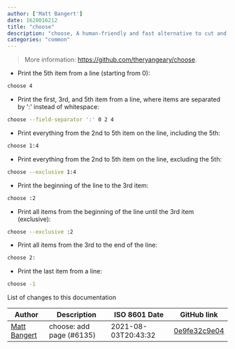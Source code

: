 ```yaml
---
author: ['Matt Bangert']
date: 1628016212
title: "choose"
description: "choose, A human-friendly and fast alternative to cut and (sometimes) awk."
categories: "common"
---
```

> More information: <https://github.com/theryangeary/choose>.

- Print the 5th item from a line (starting from 0):

```bash
choose 4
```

- Print the first, 3rd, and 5th item from a line, where items are separated by ':' instead of whitespace:

```bash
choose --field-separator ':' 0 2 4
```

- Print everything from the 2nd to 5th item on the line, including the 5th:

```bash
choose 1:4
```

- Print everything from the 2nd to 5th item on the line, excluding the 5th:

```bash
choose --exclusive 1:4
```

- Print the beginning of the line to the 3rd item:

```bash
choose :2
```

- Print all items from the beginning of the line until the 3rd item (exclusive):

```bash
choose --exclusive :2
```

- Print all items from the 3rd to the end of the line:

```bash
choose 2:
```

- Print the last item from a line:

```bash
choose -1
```
List of changes to this documentation


Author | Description | ISO 8601 Date | GitHub link
------|-----|-----|-----
[Matt Bangert](mailto:mattbangert@gmail.com) | choose: add page (#6135) | 2021-08-03T20:43:32 | [0e9fe32c9e04](https://github.com/tldr-pages/tldr/commit/0e9fe32c9e04ac1e1806cf51989911ca8e084b77)

